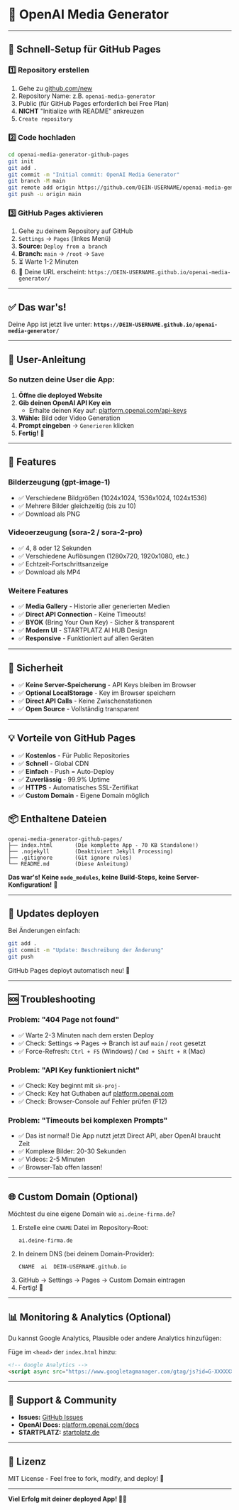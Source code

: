# 🎨 OpenAI Media Generator

---

## 🚀 Schnell-Setup für GitHub Pages

### 1️⃣ Repository erstellen
1. Gehe zu [github.com/new](https://github.com/new)
2. Repository Name: z.B. `openai-media-generator`
3. Public (für GitHub Pages erforderlich bei Free Plan)
4. **NICHT** "Initialize with README" ankreuzen
5. `Create repository`

### 2️⃣ Code hochladen
```bash
cd openai-media-generator-github-pages
git init
git add .
git commit -m "Initial commit: OpenAI Media Generator"
git branch -M main
git remote add origin https://github.com/DEIN-USERNAME/openai-media-generator.git
git push -u origin main
```

### 3️⃣ GitHub Pages aktivieren
1. Gehe zu deinem Repository auf GitHub
2. `Settings` → `Pages` (linkes Menü)
3. **Source:** `Deploy from a branch`
4. **Branch:** `main` → `/root` → `Save`
5. ⏳ Warte 1-2 Minuten
6. 🎉 Deine URL erscheint: `https://DEIN-USERNAME.github.io/openai-media-generator/`

---

## ✅ Das war's!

Deine App ist jetzt live unter:
**`https://DEIN-USERNAME.github.io/openai-media-generator/`**

---

## 🔑 User-Anleitung

### So nutzen deine User die App:

1. **Öffne die deployed Website**
2. **Gib deinen OpenAI API Key ein**
   - Erhalte deinen Key auf: [platform.openai.com/api-keys](https://platform.openai.com/api-keys)
3. **Wähle:** Bild oder Video Generation
4. **Prompt eingeben** → `Generieren` klicken
5. **Fertig!** 🎉

---

## 🎯 Features

### Bilderzeugung (gpt-image-1)
- ✅ Verschiedene Bildgrößen (1024x1024, 1536x1024, 1024x1536)
- ✅ Mehrere Bilder gleichzeitig (bis zu 10)
- ✅ Download als PNG

### Videoerzeugung (sora-2 / sora-2-pro)
- ✅ 4, 8 oder 12 Sekunden
- ✅ Verschiedene Auflösungen (1280x720, 1920x1080, etc.)
- ✅ Echtzeit-Fortschrittsanzeige
- ✅ Download als MP4

### Weitere Features
- ✅ **Media Gallery** - Historie aller generierten Medien
- ✅ **Direct API Connection** - Keine Timeouts!
- ✅ **BYOK** (Bring Your Own Key) - Sicher & transparent
- ✅ **Modern UI** - STARTPLATZ AI HUB Design
- ✅ **Responsive** - Funktioniert auf allen Geräten

---

## 🔐 Sicherheit

- ✅ **Keine Server-Speicherung** - API Keys bleiben im Browser
- ✅ **Optional LocalStorage** - Key im Browser speichern
- ✅ **Direct API Calls** - Keine Zwischenstationen
- ✅ **Open Source** - Vollständig transparent

---

## 💡 Vorteile von GitHub Pages

- ✅ **Kostenlos** - Für Public Repositories
- ✅ **Schnell** - Global CDN
- ✅ **Einfach** - Push = Auto-Deploy
- ✅ **Zuverlässig** - 99.9% Uptime
- ✅ **HTTPS** - Automatisches SSL-Zertifikat
- ✅ **Custom Domain** - Eigene Domain möglich

## 📦 Enthaltene Dateien

```
openai-media-generator-github-pages/
├── index.html       (Die komplette App - 70 KB Standalone!)
├── .nojekyll        (Deaktiviert Jekyll Processing)
├── .gitignore       (Git ignore rules)
└── README.md        (Diese Anleitung)
```

**Das war's! Keine `node_modules`, keine Build-Steps, keine Server-Konfiguration!** 🎉

---

## 🔄 Updates deployen

Bei Änderungen einfach:
```bash
git add .
git commit -m "Update: Beschreibung der Änderung"
git push
```

GitHub Pages deployt automatisch neu! 🚀

---

## 🆘 Troubleshooting

### Problem: "404 Page not found"
- ✅ Warte 2-3 Minuten nach dem ersten Deploy
- ✅ Check: Settings → Pages → Branch ist auf `main` / `root` gesetzt
- ✅ Force-Refresh: `Ctrl + F5` (Windows) / `Cmd + Shift + R` (Mac)

### Problem: "API Key funktioniert nicht"
- ✅ Check: Key beginnt mit `sk-proj-`
- ✅ Check: Key hat Guthaben auf [platform.openai.com](https://platform.openai.com)
- ✅ Check: Browser-Console auf Fehler prüfen (F12)

### Problem: "Timeouts bei komplexen Prompts"
- ✅ Das ist normal! Die App nutzt jetzt Direct API, aber OpenAI braucht Zeit
- ✅ Komplexe Bilder: 20-30 Sekunden
- ✅ Videos: 2-5 Minuten
- ✅ Browser-Tab offen lassen!

---

## 🌐 Custom Domain (Optional)

Möchtest du eine eigene Domain wie `ai.deine-firma.de`?

1. Erstelle eine `CNAME` Datei im Repository-Root:
   ```
   ai.deine-firma.de
   ```
2. In deinem DNS (bei deinem Domain-Provider):
   ```
   CNAME  ai  DEIN-USERNAME.github.io
   ```
3. GitHub → Settings → Pages → Custom Domain eintragen
4. Fertig! 🎉

---

## 📊 Monitoring & Analytics (Optional)

Du kannst Google Analytics, Plausible oder andere Analytics hinzufügen:

Füge im `<head>` der `index.html` hinzu:
```html
<!-- Google Analytics -->
<script async src="https://www.googletagmanager.com/gtag/js?id=G-XXXXXXXXXX"></script>
```

---

## 🤝 Support & Community

- **Issues:** [GitHub Issues](https://github.com/Startplatz-AI-Hub/openai-media-client/issues)
- **OpenAI Docs:** [platform.openai.com/docs](https://platform.openai.com/docs)
- **STARTPLATZ:** [startplatz.de](https://www.startplatz.de)

---

## 📄 Lizenz

MIT License - Feel free to fork, modify, and deploy! 🎉

---

**Viel Erfolg mit deiner deployed App! 🚀🎨**

